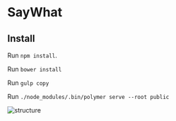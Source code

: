 # SayWhat

## Install

Run `npm install`.

Run `bower install`

Run `gulp copy`

Run `./node_modules/.bin/polymer serve --root public`

![structure](https://cloud.githubusercontent.com/assets/386336/18258275/e103ee24-7415-11e6-8cb0-7e6b516ed98f.png)
